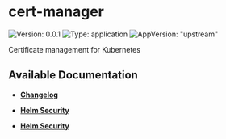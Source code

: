 # cert-manager

![Version: 0.0.1](https://img.shields.io/badge/Version-0.0.1-informational?style=flat-square) ![Type: application](https://img.shields.io/badge/Type-application-informational?style=flat-square) ![AppVersion: "upstream"](https://img.shields.io/badge/AppVersion-"upstream"-informational?style=flat-square)

Certificate management for Kubernetes

## Available Documentation

- [**Changelog**](CHANGELOG)

- [**Helm Security**](container-security)

- [**Helm Security**](helm-security)

